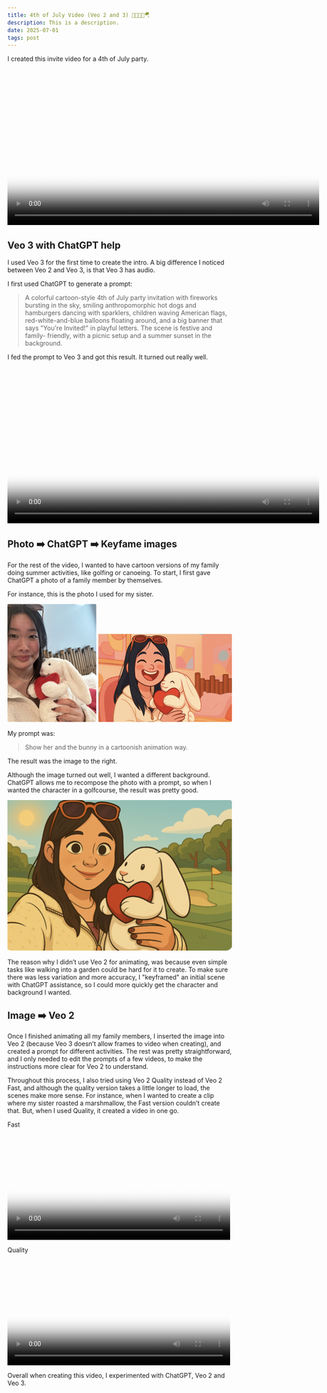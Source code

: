 ```yaml
---
title: 4th of July Video (Veo 2 and 3) 🎇⛳🛶🛵🪂
description: This is a description.
date: 2025-07-01
tags: post
---
```


I created this invite video for a 4th of July party. 

<video width="700" controls poster="4th-invite-thumb.jpg">
  <source src="4th-invite.MOV" type="video/mp4">
  Your browser does not support the video tag.
</video>


## Veo 3 with ChatGPT help
I used Veo 3 for the first time to create the intro. A big difference I noticed between Veo 2 and Veo 3, is that Veo 3 has audio. 

I first used ChatGPT to generate a prompt:

> A colorful cartoon-style 4th of July party invitation with fireworks bursting in the
sky, smiling anthropomorphic hot dogs and hamburgers dancing with sparklers, children
waving American flags, red-white-and-blue balloons floating around, and a big banner
that says "You're Invited!" in playful letters. The scene is festive and family-
friendly, with a picnic setup and a summer sunset in the background.

I fed the prompt to Veo 3 and got this result.  It turned out really well.

<video width="700" controls poster="invited-placeholder.png">
  <source src="invited-placeholder.mp4" type="video/mp4">
  Your browser does not support the video tag.
</video>

## Photo ➡️ ChatGPT ➡️ Keyfame images
For the rest of the video, I wanted to have cartoon versions of my family doing summer activities, like golfing or canoeing. To start, I first gave ChatGPT a photo of a family member by themselves. 

For instance, this is the photo I used for my sister.

<img width="200" alt="girl-bunny-real" src="girl-bunny-real.png" /> 
<img width="300" alt="girl-bunny-cartoon" src="girl-bunny-cartoon.png" />

My prompt was:

> Show her and the bunny in a cartoonish animation way. 

The result was the image to the right. 

Although the image turned out well, I wanted a different background. ChatGPT allows me to recompose the photo with a prompt, so when I wanted the character in a golfcourse, the result was pretty good.

![pic](girl-bunny-golfcourse.png)

The reason why I didn’t use Veo 2 for animating, was because even simple tasks like walking into a garden could be hard for it to create.  To make sure there was less variation and more accuracy, I "keyframed" an initial scene with ChatGPT assistance, so I could more quickly get the character and background I wanted. 

## Image ➡️ Veo 2
Once I finished animating all my family members, I inserted the image into Veo 2 (because Veo 3 doesn’t allow frames to video when creating), and created a prompt for different activities. The rest was pretty straightforward, and I only needed to edit the prompts of a few videos, to make the instructions more clear for Veo 2 to understand. 

Throughout this process, I also tried using Veo 2 Quality instead of Veo 2 Fast, and although the quality version takes a little longer to load, the scenes make more sense. For instance, when I wanted to create a clip where my sister roasted a marshmallow, the Fast version couldn’t create that. But, when I used Quality, it created a video in one go.

Fast
<video controls poster="marshmallow-fast.png" style="width:500px; max-width:100%; display:block;">
  <source src="marshmallow-fast.mp4" type="video/mp4">
  Your browser does not support the video tag.
</video> 

Quality
<video controls poster="marshmallow-quality.png" style="width:500px; max-width:100%; display:block;">
  <source src="marshmallow-quality.mp4" type="video/mp4">
  Your browser does not support the video tag.
</video>


Overall when creating this video, I experimented with ChatGPT, Veo 2 and Veo 3.

